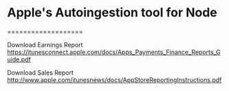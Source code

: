 # Apple's Autoingestion tool for Node
===================


Download Earnings Report
https://itunesconnect.apple.com/docs/Apps_Payments_Finance_Reports_Guide.pdf

Download Sales Report
 http://www.apple.com/itunesnews/docs/AppStoreReportingInstructions.pdf

